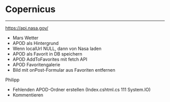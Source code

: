 # Copernicus

---

<https://api.nasa.gov/>

- Mars Wetter
- APOD als Hintergrund
- Wenn localUrl NULL, dann von Nasa laden
- APOD als Favorit in DB speichern
- APOD AddToFavorites mit fetch API
- APOD Favoritengalerie
- Bild mit onPost-Formular aus Favoriten entfernen

Philipp

- Fehlenden APOD-Ordner erstellen (Index.cshtml.cs 111 System.IO)
- Kommentieren
